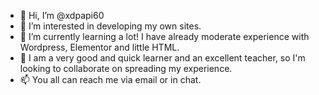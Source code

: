 - 👋 Hi, I’m @xdpapi60
- 👀 I’m interested in developing my own sites.
- 🌱 I’m currently learning a lot! I have already moderate experience with Wordpress, Elementor and little HTML.
- 💞️ I am a very good and quick learner and an excellent teacher, so I'm looking to collaborate on spreading my experience.
- 📫 You all can reach me via email or in chat.

<!---
xdpapi60/xdpapi60 is a ✨ special ✨ repository because its `README.md` (this file) appears on your GitHub profile.
You can click the Preview link to take a look at your changes.
--->
